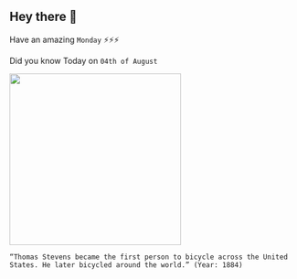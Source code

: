 ## Hey there 👋
Have an amazing `Monday` ⚡⚡⚡

Did you know Today on `04th of August`
 
 [<img src="https://upload.wikimedia.org/wikipedia/commons/thumb/a/a4/Thomas_Stevens_bicycle.jpg/800px-Thomas_Stevens_bicycle.jpg" width="300" />](https://www.bicycle-and-bikes.com/history-of-bicycles/tomas-stevens-penny-farthing/) 
 ```
“Thomas Stevens became the first person to bicycle across the United States. He later bicycled around the world.” (Year: 1884)
```
